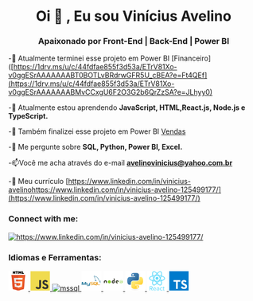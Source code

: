 <h1 align="center">Oi 👋 , Eu sou Vinícius Avelino</h1><h3 align="center">
Apaixonado por Front-End | Back-End | Power BI</h3>

-🔭 Atualmente terminei esse projeto em Power BI [Financeiro]([https://1drv.ms/u/c/44fdfae855f3d53a/ETrV81Xo-v0ggESrAAAAAAABT0BOTLvBRdrwGFR5U_cBEA?e=Ft4QEf](https://1drv.ms/u/c/44fdfae855f3d53a/ETrV81Xo-v0ggESrAAAAAAABMvCCxgU6F2O3G2b6QrZzSA?e=JLhyy0)

-🌱 Atualmente estou aprendendo **JavaScript, HTML,React.js, Node.js e TypeScript.**

-👯 Também finalizei esse projeto em Power BI [Vendas](https://1drv.ms/u/c/44fdfae855f3d53a/ETrV81Xo-v0ggESqAAAAAAAB0ip57QewlAf5qgQmrjqmVg?e=rRV3Eg)

-💬 Me pergunte sobre **SQL, Python, Power BI, Excel.**

-📫Você me acha através do e-mail **avelinovinicius@yahoo.com.br**

-📄 Meu currículo [https://www.linkedin.com/in/vinicius-avelinohttps://www.linkedin.com/in/vinicius-avelino-125499177/](https://www.linkedin.com/in/vinicius-avelino-125499177/)

<h3 align="left">Connect with me:</h3><p align="left">

<a href="https://linkedin.com/in/https://www.linkedin.com/in/vinicius-avelino-125499177/" target="blank"><img align="center" src="https://raw.githubusercontent.com/rahuldkjain/github-profile-readme-generator/master/src/images/icons/Social/linked-in-alt.svg" alt="https://www.linkedin.com/in/vinicius-avelino-125499177/" height="30" width="40" /></a></p><h3 align="left">


Idiomas e Ferramentas: </h3>
<p align="esquerda"> <a href="https://www.w3.org/html/" target="_blank" rel="noreferrer"> <img src="https://raw.githubusercontent.com/devicons/devicon/master/icons/html5/html5-original-wordmark.svg" alt="html5" width="40" height="40"/> </a> <a href="https://developer.mozilla.org/en-US/docs/Web/JavaScript" target="_blank" rel="noreferrer"> <img src="https://raw.githubusercontent.com/devicons/devicon/master/icons/javascript/javascript-original.svg" alt="javascript" width="40" height="40"/> </a> <a href="https://www.microsoft.com/en-us/sql-server" target="_blank" rel="noreferrer"> <img src="https://www.svgrepo.com/show/303229/microsoft-sql-server-logo.svg" alt="mssql" width="40" height="40"/> </a> <a href="https://www.mysql.com/" target="_blank" rel="noreferrer"> <img src="https://raw.githubusercontent.com/devicons/devicon/master/icons/mysql/mysql-original-wordmark.svg" alt="mysql" width="40" height="40"/> </a> <a href="https://nodejs.org" target="_blank" rel="noreferrer"> <img src="https://raw.githubusercontent.com/devicons/devicon/master/icons/nodejs/nodejs-original-wordmark.svg" alt="nodejs" width="40" height="40"/> </a> <a href="https://www.python.org" target="_blank" rel="noreferrer"> <img src="https://raw.githubusercontent.com/devicons/devicon/master/icons/python/python-original.svg" alt="python" width="40" height="40"/> </a> <a href="https://reactjs.org/" target="_blank" rel="noreferrer"> <img src="https://raw.githubusercontent.com/devicons/devicon/master/icons/react/react-original-wordmark.svg" alt="react" width="40" height="40"/> </a> <a href="https://www.typescriptlang.org/" target="_blank" rel="noreferrer"> <img src="https://raw.githubusercontent.com/devicons/devicon/master/icons/typescript/typescript-original.svg" alt="typescript" width="40" height="40"/> </a> </p>

<!---
- 👋 Hi, I’m @ViniciusAvelinoSantos
- 👀 I’m interested in ...
- 🌱 I’m currently learning ...
- 💞️ I’m looking to collaborate on ...
- 📫 How to reach me ...


ViniciusAvelinoSantos/ViniciusAvelinoSantos is a ✨ special ✨ repository because its `README.md` (this file) appears on your GitHub profile.
You can click the Preview link to take a look at your changes.
--->
